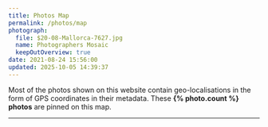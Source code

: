 ```yaml
---
title: Photos Map
permalink: /photos/map
photograph:
  file: $20-08-Mallorca-7627.jpg
  name: Photographers Mosaic
  keepOutOverview: true
date: 2021-08-24 15:56:00
updated: 2025-10-05 14:39:37
---
```


Most of the photos shown on this website contain geo-localisations in the form of GPS coordinates in their metadata. These **{% photo.count %} photos** are pinned on this map.

---
